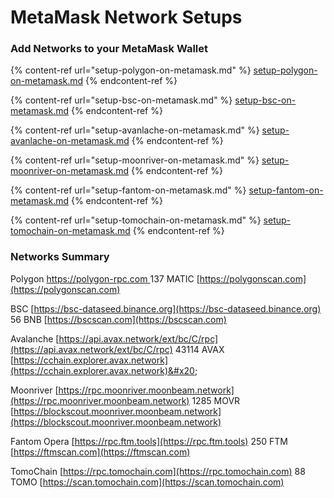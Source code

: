 # MetaMask Network Setups

### Add Networks to your MetaMask Wallet

{% content-ref url="setup-polygon-on-metamask.md" %}
[setup-polygon-on-metamask.md](setup-polygon-on-metamask.md)
{% endcontent-ref %}

{% content-ref url="setup-bsc-on-metamask.md" %}
[setup-bsc-on-metamask.md](setup-bsc-on-metamask.md)
{% endcontent-ref %}

{% content-ref url="setup-avanlache-on-metamask.md" %}
[setup-avanlache-on-metamask.md](setup-avanlache-on-metamask.md)
{% endcontent-ref %}

{% content-ref url="setup-moonriver-on-metamask.md" %}
[setup-moonriver-on-metamask.md](setup-moonriver-on-metamask.md)
{% endcontent-ref %}

{% content-ref url="setup-fantom-on-metamask.md" %}
[setup-fantom-on-metamask.md](setup-fantom-on-metamask.md)
{% endcontent-ref %}

{% content-ref url="setup-tomochain-on-metamask.md" %}
[setup-tomochain-on-metamask.md](setup-tomochain-on-metamask.md)
{% endcontent-ref %}

### Networks Summary&#x20;

Polygon [https://polygon-rpc.com ](https://polygon-rpc.com)137 MATIC [https://polygonscan.com](https://polygonscan.com)

BSC [https://bsc-dataseed.binance.org](https://bsc-dataseed.binance.org) 56  BNB [https://bscscan.com](https://bscscan.com)

Avalanche [https://api.avax.network/ext/bc/C/rpc](https://api.avax.network/ext/bc/C/rpc) 43114 AVAX [https://cchain.explorer.avax.network](https://cchain.explorer.avax.network)&#x20;

Moonriver [https://rpc.moonriver.moonbeam.network](https://rpc.moonriver.moonbeam.network) 1285 MOVR [https://blockscout.moonriver.moonbeam.network](https://blockscout.moonriver.moonbeam.network)

Fantom Opera [https://rpc.ftm.tools](https://rpc.ftm.tools) 250 FTM [https://ftmscan.com](https://ftmscan.com)

TomoChain [https://rpc.tomochain.com](https://rpc.tomochain.com) 88 TOMO [https://scan.tomochain.com](https://scan.tomochain.com)
